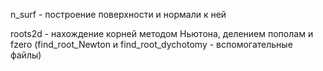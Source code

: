 n_surf - построение поверхности и нормали к ней

roots2d - нахождение корней методом Ньютона, делением пополам и fzero (find_root_Newton и find_root_dychotomy - вспомогательные файлы)
